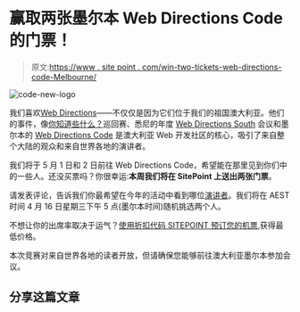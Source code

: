 # 赢取两张墨尔本 Web Directions Code 的门票！

> 原文:[https://www . site point . com/win-two-tickets-web-directions-code-Melbourne/](https://www.sitepoint.com/win-two-tickets-web-directions-code-melbourne/)

![code-new-logo](../Images/868f87596925b810f7a26a32b362b526.png)

我们喜欢[Web Directions](http://www.webdirections.org/)——不仅仅是因为它们位于我们的祖国澳大利亚。他们的事件，像[你知道些什么？](http://www.webdirections.org/events/)巡回赛、悉尼的年度 [Web Directions South](http://www.webdirections.org/wds14/) 会议和墨尔本的 [Web Directions Code](http://webdirections.org/code14/) 是澳大利亚 Web 开发社区的核心，吸引了来自整个大陆的观众和来自世界各地的演讲者。

我们将于 5 月 1 日和 2 日前往 Web Directions Code，希望能在那里见到你们中的一些人。还没买票吗？你很幸运:**本周我们将在 SitePoint 上送出两张门票**。

请发表评论，告诉我们你最希望在今年的活动中看到哪位[演讲者](http://webdirections.org/code14/#schedule)。我们将在 AEST 时间 4 月 16 日星期三下午 5 点(墨尔本时间)随机挑选两个人。

不想让你的出席率取决于运气？[使用折扣代码 SITEPOINT 预订您的机票](https://secure.webdirections.org/code14/register/billing),获得最低价格。

本次竞赛对来自世界各地的读者开放，但请确保您能够前往澳大利亚墨尔本参加会议。

## 分享这篇文章